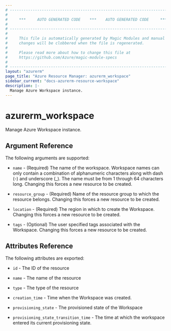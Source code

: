 ```yaml
---
# ----------------------------------------------------------------------------
#
#     ***     AUTO GENERATED CODE    ***    AUTO GENERATED CODE     ***
#
# ----------------------------------------------------------------------------
#
#     This file is automatically generated by Magic Modules and manual
#     changes will be clobbered when the file is regenerated.
#
#     Please read more about how to change this file at
#     https://github.com/Azure/magic-module-specs
#
# ----------------------------------------------------------------------------
layout: "azurerm"
page_title: "Azure Resource Manager: azurerm_workspace"
sidebar_current: "docs-azurerm-resource-workspace"
description: |-
  Manage Azure Workspace instance.
---
```


# azurerm_workspace

Manage Azure Workspace instance.


## Argument Reference

The following arguments are supported:

* `name` - (Required) The name of the workspace. Workspace names can only contain a combination of alphanumeric characters along with dash (-) and underscore (_). The name must be from 1 through 64 characters long. Changing this forces a new resource to be created.

* `resource_group` - (Required) Name of the resource group to which the resource belongs. Changing this forces a new resource to be created.

* `location` - (Required) The region in which to create the Workspace. Changing this forces a new resource to be created.

* `tags` - (Optional) The user specified tags associated with the Workspace. Changing this forces a new resource to be created.

## Attributes Reference

The following attributes are exported:

* `id` - The ID of the resource

* `name` - The name of the resource

* `type` - The type of the resource

* `creation_time` - Time when the Workspace was created.

* `provisioning_state` - The provisioned state of the Workspace

* `provisioning_state_transition_time` - The time at which the workspace entered its current provisioning state.
